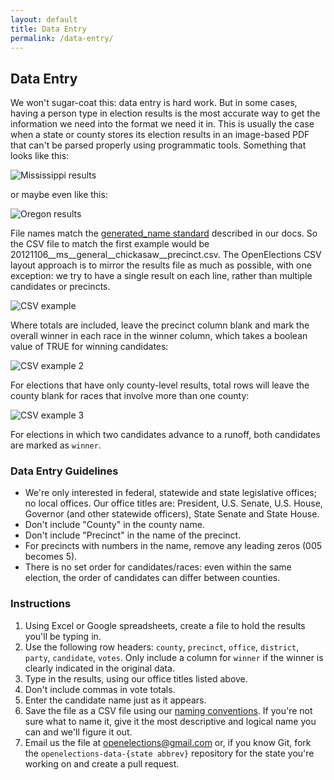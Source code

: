 ```yaml
---
layout: default
title: Data Entry
permalink: /data-entry/
---
```


## Data Entry

We won't sugar-coat this: data entry is hard work. But in some cases, having a person type in election results is the most accurate way to get the information we need into the format we need it in. This is usually the case when a state or county stores its election results in an image-based PDF that can't be parsed properly using programmatic tools. Something that looks like this:

![Mississippi results](https://github.com/openelections/openelections-data-ms/raw/master/ms_county_example.png)

or maybe even like this:

![Oregon results](https://raw.githubusercontent.com/openelections/docs/master/assets/img/oregon_county_example.png)

File names match the [generated_name standard](http://docs.openelections.net/archive-standardization/) described in our docs. So the CSV file to match the first example would be 20121106__ms__general__chickasaw__precinct.csv. The OpenElections CSV layout approach is to mirror the results file as much as possible, with one exception: we try to have a single result on each line, rather than multiple candidates or precincts.

![CSV example](https://github.com/openelections/openelections-data-ms/raw/master/ms_county_csv_example.png)

Where totals are included, leave the precinct column blank and mark the overall winner in each race in the winner column, which takes a boolean value of TRUE for winning candidates:

![CSV example 2](https://github.com/openelections/openelections-data-ms/raw/master/ms_county_csv_example_total.png)

For elections that have only county-level results, total rows will leave the county blank for races that involve more than one county:

![CSV example 3](https://github.com/openelections/openelections-data-ms/raw/master/ms_multi_county_csv_example_total.png)

For elections in which two candidates advance to a runoff, both candidates are marked as `winner`.

### Data Entry Guidelines

* We're only interested in federal, statewide and state legislative offices; no local offices. Our office titles are: President, U.S. Senate, U.S. House, Governor (and other statewide officers), State Senate and State House.
* Don't include "County" in the county name.
* Don't include "Precinct" in the name of the precinct.
* For precincts with numbers in the name, remove any leading zeros (005 becomes 5).
* There is no set order for candidates/races: even within the same election, the order of candidates can differ between counties.

### Instructions

1. Using Excel or Google spreadsheets, create a file to hold the results you'll be typing in.
2. Use the following row headers: `county`, `precinct`, `office`, `district`, `party`, `candidate`, `votes`. Only include a column for `winner` if the winner is clearly indicated in the original data.
3. Type in the results, using our office titles listed above.
4. Don't include commas in vote totals.
5. Enter the candidate name just as it appears.
6. Save the file as a CSV file using our [naming conventions](http://docs.openelections.net/archive-standardization/). If you're not sure what to name it, give it the most descriptive and logical name you can and we'll figure it out.
7. Email us the file at openelections@gmail.com or, if you know Git, fork the `openelections-data-{state abbrev}` repository for the state you're working on and create a pull request.
